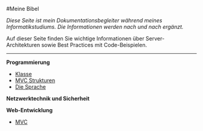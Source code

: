 #Meine Bibel

*Diese Seite ist mein Dokumentationsbegleiter während meines Informatikstudiums. Die Informationen werden nach und nach ergänzt.*

Auf dieser Seite finden Sie wichtige Informationen über Server-Architekturen sowie Best Practices mit Code-Beispielen.

---


**Programmierung**  
- [Klasse](https://document.eduardanderegg.ch/Programmierung/Klasse/index.html)  
- [MVC Strukturen](https://document.eduardanderegg.ch/Programmierung/MVC/index.html)  
- [Die Sprache](https://document.eduardaneregg.ch/Programmierung/DieSprache/index.html)  

**Netzwerktechnik und Sicherheit**  

**Web-Entwicklung**  
- [MVC](https://document.eduardanderegg.ch/Server/MVC/index.html) 